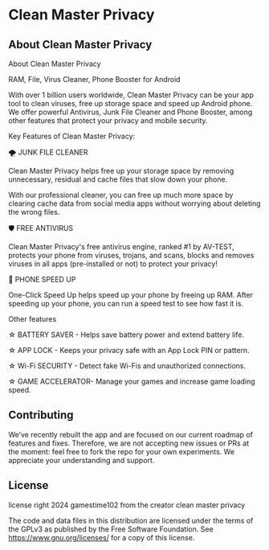 # Clean Master Privacy
About Clean Master Privacy
----------------------
About Clean Master Privacy

RAM, File, Virus Cleaner, Phone Booster for Android

With over 1 billion users worldwide, Clean Master Privacy can be your app tool to clean viruses, free up storage space and speed up Android phone. We offer powerful Antivirus, Junk File Cleaner and Phone Booster, among other features that protect your privacy and mobile security.

Key Features of Clean Master Privacy:

🌪️ JUNK FILE CLEANER

Clean Master Privacy helps free up your storage space by removing unnecessary, residual and cache files that slow down your phone.

With our professional cleaner, you can free up much more space by clearing cache data from social media apps without worrying about deleting the wrong files.

🛡️ FREE ANTIVIRUS

Clean Master Privacy's free antivirus engine, ranked #1 by AV-TEST, protects your phone from viruses, trojans, and scans, blocks and removes viruses in all apps (pre-installed or not) to protect your privacy!

🚀 PHONE SPEED UP

One-Click Speed ​​Up helps speed up your phone by freeing up RAM. After speeding up your phone, you can run a speed test to see how fast it is.

Other features

☆ BATTERY SAVER - Helps save battery power and extend battery life.

☆ APP LOCK - Keeps your privacy safe with an App Lock PIN or pattern.

☆ Wi-Fi SECURITY - Detect fake Wi-Fis and unauthorized connections.

☆ GAME ACCELERATOR- Manage your games and increase game loading speed.

Contributing
------------
We’ve recently rebuilt the app and are focused on our current roadmap of features and fixes. Therefore, we are not accepting new issues or PRs at the moment: feel free to fork the repo for your own experiments. We appreciate your understanding and support.

License
-------
license right 2024 gamestime102 from the creator clean master privacy

The code and data files in this distribution are licensed under the terms of the GPLv3 as published by the Free Software Foundation. See https://www.gnu.org/licenses/ for a copy of this license.

